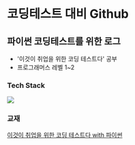 # 코딩테스트 대비 Github 

## 파이썬 코딩테스트를 위한 로그
* '이것이 취업을 위한 코딩 테스트다' 공부
* 프로그래머스 레벨 1~2

### Tech Stack
<img src="https://img.shields.io/badge/Python-3776AB?style=for-the-badge&logo=linux&logoColor=white">

### 교재
[이것이 취업을 위한 코딩 테스트다 with 파이썬](http://www.kyobobook.co.kr/product/detailViewKor.laf?barcode=9791162243077&gclid=EAIaIQobChMIhaWe2vvy-QIVxyFgCh0b0QPyEAAYASAAEgLTYvD_BwE, "kyobobook link")
